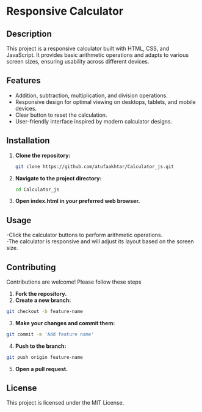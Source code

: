# Responsive Calculator

## Description

This project is a responsive calculator built with HTML, CSS, and JavaScript. It provides basic arithmetic operations and adapts to various screen sizes, ensuring usability across different devices.

## Features

- Addition, subtraction, multiplication, and division operations.
- Responsive design for optimal viewing on desktops, tablets, and mobile devices.
- Clear button to reset the calculation.
- User-friendly interface inspired by modern calculator designs.


## Installation

1. **Clone the repository:**
   ```bash
   git clone https://github.com/atufaakhtar/Calculator_js.git
   ```
2. **Navigate to the project directory:**
   ```bash
   cd Calculator_js
   ```
3. **Open index.html in your preferred web browser.**

## Usage

-Click the calculator buttons to perform arithmetic operations.<br>
-The calculator is responsive and will adjust its layout based on the screen size.

## Contributing

Contributions are welcome! Please follow these steps

1. **Fork the repository.**
2. **Create a new branch:**
  ```bash
  git checkout -b feature-name
  ```
3. **Make your changes and commit them:**
  ```bash
  git commit -m 'Add feature name'
  ```
4. **Push to the branch:**
  ```bash
  git push origin feature-name
  ```
5. **Open a pull request.**
   
## License

This project is licensed under the MIT License.
